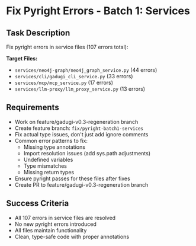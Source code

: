 # Fix Pyright Errors - Batch 1: Services

## Task Description
Fix pyright errors in service files (107 errors total):

**Target Files:**
- `services/neo4j-graph/neo4j_graph_service.py` (44 errors)
- `services/cli/gadugi_cli_service.py` (33 errors) 
- `services/mcp/mcp_service.py` (17 errors)
- `services/llm-proxy/llm_proxy_service.py` (13 errors)

## Requirements
- Work on feature/gadugi-v0.3-regeneration branch
- Create feature branch: `fix/pyright-batch1-services`
- Fix actual type issues, don't just add ignore comments
- Common error patterns to fix:
  - Missing type annotations
  - Import resolution issues (add sys.path adjustments)
  - Undefined variables
  - Type mismatches
  - Missing return types
- Ensure pyright passes for these files after fixes
- Create PR to feature/gadugi-v0.3-regeneration branch

## Success Criteria
- All 107 errors in service files are resolved
- No new pyright errors introduced
- All files maintain functionality
- Clean, type-safe code with proper annotations